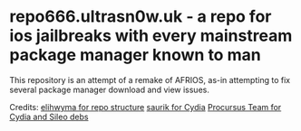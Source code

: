# repo666.ultrasn0w.uk - a repo for ios jailbreaks with every mainstream package manager known to man


This repository is an attempt of a remake of AFRIOS, as-in attempting to fix several package manager download and view issues. 

Credits:
[elihwyma for repo structure](https://github.com/elihwyma/)
[saurik for Cydia](https://twitter.com/saurik)
[Procursus Team for Cydia and Sileo debs](https://twitter.com/procursusteam)



